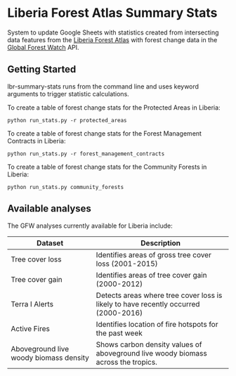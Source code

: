 # Liberia Forest Atlas Summary Stats

System to update Google Sheets with statistics created from intersecting data
features from the [Liberia Forest Atlas](http://lbr.forest-atlas.org) with forest
change data in the [Global Forest Watch](http://developers.globalforestwatch.org/)
API.

## Getting Started

lbr-summary-stats runs from the command line and uses keyword arguments to trigger
statistic calculations.

To create a table of forest change stats for the Protected Areas in Liberia:

`python run_stats.py -r protected_areas`

To create a table of forest change stats for the Forest Management Contracts in Liberia:

`python run_stats.py -r forest_management_contracts`

To create a table of forest change stats for the Community Forests in Liberia:

`python run_stats.py community_forests`

## Available analyses

The GFW analyses currently available for Liberia include:

Dataset | Description
--- | ---
Tree cover loss | Identifies areas of gross tree cover loss (2001-2015)
Tree cover gain | Identifies areas of tree cover gain (2000-2012)
Terra I Alerts | Detects areas where tree cover loss is likely to have recently occurred (2000-2016)
Active Fires | Identifies location of fire hotspots for the past week
Aboveground live woody biomass density | Shows carbon density values of aboveground live woody biomass across the tropics.

